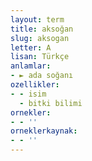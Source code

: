 ```yaml
---
layout: term
title: aksoğan
slug: aksogan
letter: A
lisan: Türkçe
anlamlar:
- ► ada soğanı
ozellikler:
- - isim
  - bitki bilimi
ornekler:
- - ''
orneklerkaynak:
- - ''
---
```

